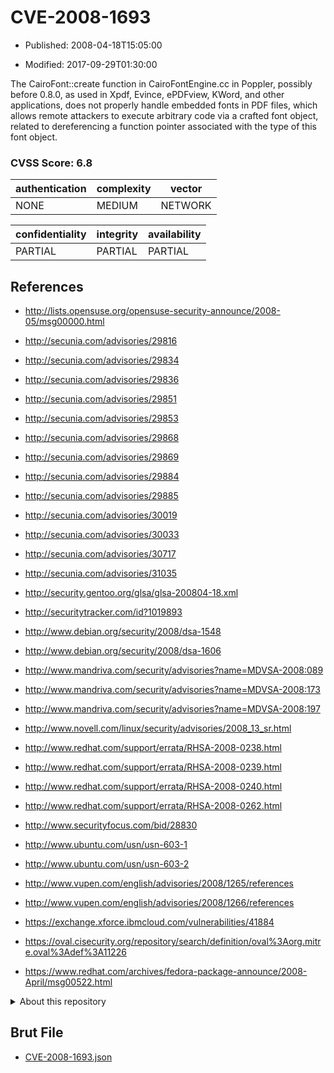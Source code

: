 # CVE-2008-1693

- Published: 2008-04-18T15:05:00

- Modified: 2017-09-29T01:30:00

The CairoFont::create function in CairoFontEngine.cc in Poppler, possibly before 0.8.0, as used in Xpdf, Evince, ePDFview, KWord, and other applications, does not properly handle embedded fonts in PDF files, which allows remote attackers to execute arbitrary code via a crafted font object, related to dereferencing a function pointer associated with the type of this font object.

### CVSS Score: **6.8**

| authentication | complexity | vector |
| --- | --- | --- |
| NONE | MEDIUM | NETWORK |

| confidentiality | integrity | availability |
| --- | --- | --- |
| PARTIAL | PARTIAL | PARTIAL |

## References

* http://lists.opensuse.org/opensuse-security-announce/2008-05/msg00000.html

* http://secunia.com/advisories/29816

* http://secunia.com/advisories/29834

* http://secunia.com/advisories/29836

* http://secunia.com/advisories/29851

* http://secunia.com/advisories/29853

* http://secunia.com/advisories/29868

* http://secunia.com/advisories/29869

* http://secunia.com/advisories/29884

* http://secunia.com/advisories/29885

* http://secunia.com/advisories/30019

* http://secunia.com/advisories/30033

* http://secunia.com/advisories/30717

* http://secunia.com/advisories/31035

* http://security.gentoo.org/glsa/glsa-200804-18.xml

* http://securitytracker.com/id?1019893

* http://www.debian.org/security/2008/dsa-1548

* http://www.debian.org/security/2008/dsa-1606

* http://www.mandriva.com/security/advisories?name=MDVSA-2008:089

* http://www.mandriva.com/security/advisories?name=MDVSA-2008:173

* http://www.mandriva.com/security/advisories?name=MDVSA-2008:197

* http://www.novell.com/linux/security/advisories/2008_13_sr.html

* http://www.redhat.com/support/errata/RHSA-2008-0238.html

* http://www.redhat.com/support/errata/RHSA-2008-0239.html

* http://www.redhat.com/support/errata/RHSA-2008-0240.html

* http://www.redhat.com/support/errata/RHSA-2008-0262.html

* http://www.securityfocus.com/bid/28830

* http://www.ubuntu.com/usn/usn-603-1

* http://www.ubuntu.com/usn/usn-603-2

* http://www.vupen.com/english/advisories/2008/1265/references

* http://www.vupen.com/english/advisories/2008/1266/references

* https://exchange.xforce.ibmcloud.com/vulnerabilities/41884

* https://oval.cisecurity.org/repository/search/definition/oval%3Aorg.mitre.oval%3Adef%3A11226

* https://www.redhat.com/archives/fedora-package-announce/2008-April/msg00522.html

<details>
<summary>About this repository</summary> 

  This repository is part of the project [Live Hack CVE](https://github.com/Live-Hack-CVE). Main website can be found [www.live-hack.org](https://www.live-hack.org) 
  
  Made by [Sn0wAlice](https://github.com/Sn0wAlice) for the people that care about security and need to have a feed of the latest CVEs. Hope you enjoy it, don't forget to star the repo and follow me on [Twitter](https://twitter.com/Sn0wAlice) and [Github](https://github.com/Sn0wAlice). And that is my [personnal website](https://www.alice-snow.me/)

  - [Home Page](https://github.com/Live-Hack-CVE)
  - [Framework](https://github.com/Live-Hack-CVE/cve-framework)
  - [CVE database](https://github.com/Live-Hack-CVE/full_database)
  - [Changelog](https://github.com/Live-Hack-CVE/Changelog)
</details>

## Brut File

* [CVE-2008-1693.json](https://raw.githubusercontent.com/Live-Hack-CVE/full_database/main/cves/2008/CVE-2008-1693.json)

